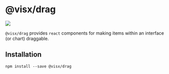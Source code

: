 # @visx/drag

<a title="@visx/drag npm downloads" href="https://www.npmjs.com/package/@visx/drag">
  <img src="https://img.shields.io/npm/dm/@visx/drag.svg?style=flat-square" />
</a>

`@visx/drag` provides `react` components for making items within an interface (or chart) draggable.

## Installation

```
npm install --save @visx/drag
```
